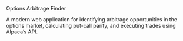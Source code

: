 Options Arbitrage Finder

A modern web application for identifying arbitrage opportunities in the options market, calculating put-call parity, and executing trades using Alpaca’s API.
